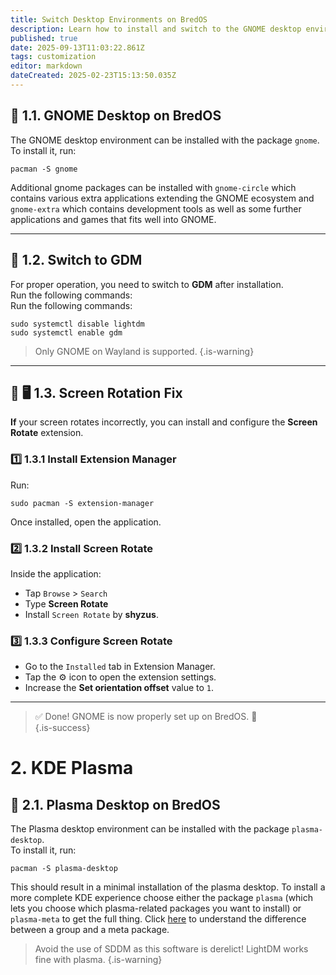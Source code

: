 ```yaml
---
title: Switch Desktop Environments on BredOS
description: Learn how to install and switch to the GNOME desktop environment on BredOS
published: true
date: 2025-09-13T11:03:22.861Z
tags: customization
editor: markdown
dateCreated: 2025-02-23T15:13:50.035Z
---
```


## 🎨 1.1. GNOME Desktop on BredOS

The GNOME desktop environment can be installed with the package `gnome`.\
To install it, run:

```
pacman -S gnome
```

Additional gnome packages can be installed with `gnome-circle` which contains various extra applications extending the GNOME ecosystem and `gnome-extra` which contains development tools as well as some further applications and games that fits well into GNOME.

---

## 🔄 1.2. Switch to GDM

For proper operation, you need to switch to **GDM** after installation.\
Run the following commands:\
Run the following commands:

```
sudo systemctl disable lightdm
sudo systemctl enable gdm
```

> Only GNOME on Wayland is supported.
> {.is-warning}

---

## 🔄 🖥️ 1.3. Screen Rotation Fix

**If** your screen rotates incorrectly, you can install and configure the **Screen Rotate** extension.

### 1️⃣ 1.3.1 Install Extension Manager

Run:

```
sudo pacman -S extension-manager
```

Once installed, open the application.

### 2️⃣ 1.3.2 Install Screen Rotate

Inside the application:

- Tap `Browse` > `Search`
- Type **Screen Rotate**
- Install `Screen Rotate` by **shyzus**.

### 3️⃣ 1.3.3 Configure Screen Rotate

- Go to the `Installed` tab in Extension Manager.
- Tap the ⚙️ icon to open the extension settings.
- Increase the **Set orientation offset** value to `1`.

---

> ✅ Done! GNOME is now properly set up on BredOS. 🚀\
> {.is-success}

# 2. KDE Plasma

## 🎨 2.1. Plasma Desktop on BredOS

The Plasma desktop environment can be installed with the package `plasma-desktop`.\
To install it, run:

```
pacman -S plasma-desktop
```

This should result in a minimal installation of the plasma desktop. To install a more complete KDE experience choose either the package `plasma` (which lets you choose which plasma-related packages you want to install) or `plasma-meta` to get the full thing. Click [here](https://wiki.archlinux.org/title/Meta_package_and_package_group) to understand the difference between a group and a meta package.

> Avoid the use of SDDM as this software is derelict! LightDM works fine with plasma.
> {.is-warning}
